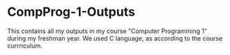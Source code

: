 # CompProg-1-Outputs
This contains all my outputs in my course "Computer Programming 1" during my freshman year. We used C language, as according to the course currriculum.
